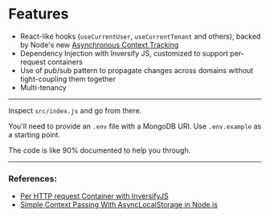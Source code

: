 # Features

- React-like hooks (`useCurrentUser`, `useCurrentTenant` and others), backed by Node's new [Asynchronous Context Tracking](https://nodejs.org/api/async_context.html#class-asynclocalstorage)
- Dependency Injection with Inversify JS, customized to support per-request containers
- Use of pub/sub pattern to propagate changes across domains without tight-coupling them together
- Multi-tenancy

---

Inspect `src/index.js` and go from there.

You'll need to provide an `.env` file with a MongoDB URI. Use `.env.example` as a starting point.

The code is like 90% documented to help you through.

---

### References:

- [Per HTTP request Container with InversifyJS](https://phillcode.io/per-http-request-container-with-inversifyjs)
- [Simple Context Passing With AsyncLocalStorage in Node.js](https://codeandpepper.com/asynclocalstorage-in-node-js/)
